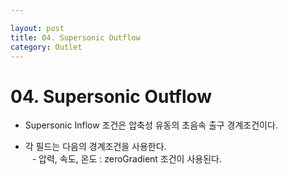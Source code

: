 ```yaml
---

layout: post
title: 04. Supersonic Outflow
category: Outlet
---
```


# 04. Supersonic Outflow

* Supersonic Inflow 조건은 압축성 유동의 초음속 출구 경계조건이다.<br>

* 각 필드는 다음의 경계조건을 사용한다.<br>
&ensp; - 압력, 속도, 온도 : zeroGradient 조건이 사용된다.<br>